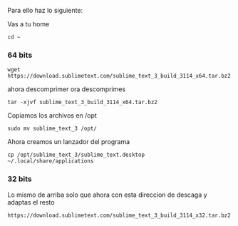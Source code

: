 Para ello haz lo siguiente:

Vas a tu home

```
cd ~
```

### 64 bits

```
wget  https://download.sublimetext.com/sublime_text_3_build_3114_x64.tar.bz2
```

ahora descomprimer ora descomprimes

```
tar -xjvf sublime_text_3_build_3114_x64.tar.bz2
```

Copiamos los archivos en /opt

```
sudo mv sublime_text_3 /opt/
```

Ahora creamos un lanzador del programa

```
cp /opt/sublime_text_3/sublime_text.desktop ~/.local/share/applications
```

### 32 bits

Lo mismo de arriba solo que ahora con esta direccion de descaga y adaptas el resto

```
https://download.sublimetext.com/sublime_text_3_build_3114_x32.tar.bz2
```



